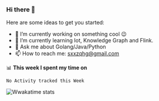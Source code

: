 ### Hi there 👋

<!--
**qihonggang/qihonggang** is a ✨ _special_ ✨ repository because its `README.md` (this file) appears on your GitHub profile.
Here are some ideas to get you started:

- 🔭 I’m currently working on ...
- 🌱 I’m currently learning ...
- 👯 I’m looking to collaborate on ...
- 🤔 I’m looking for help with ...
- 💬 Ask me about ...
- 📫 How to reach me: ...
- 😄 Pronouns: ...
- ⚡ Fun fact: ...
-->
Here are some ideas to get you started:

- 🔭 I’m currently working on something cool 😉
- 🌱 I’m currently learning Iot, Knowledge Graph and Flink.
- 💬 Ask me about Golang/Java/Python
- 📫 How to reach me: sxxzqhg@gmail.com

📊 **This week I spent my time on**
<!--START_SECTION:waka-->
```text
No Activity tracked this Week
```
<!--END_SECTION:waka-->
![Wwakatime stats](https://github-readme-stats-taupe-two.vercel.app/api/wakatime?username=qihonggang&count_private=true&hide_title=true&hide_border=true&langs_count=5)
